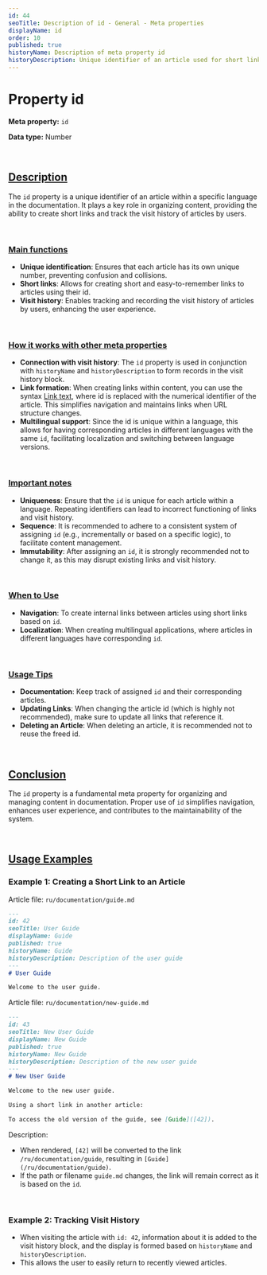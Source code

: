 ```yaml
---
id: 44
seoTitle: Description of id - General - Meta properties
displayName: id
order: 10
published: true
historyName: Description of meta property id
historyDescription: Unique identifier of an article used for short links and visit history in the application.
---
```



# Property id

**Meta property:** `id`

**Data type:** Number

<br/>

## [Description](description)

The `id` property is a unique identifier of an article within a specific language in the documentation. It plays a key role in organizing content,
providing the ability to create short links and track the visit history of articles by users.

<br/>

### [Main functions](basic-functions)

- **Unique identification**: Ensures that each article has its own unique number, preventing confusion and collisions.
- **Short links**: Allows for creating short and easy-to-remember links to articles using their id.
- **Visit history**: Enables tracking and recording the visit history of articles by users, enhancing the user experience.

<br/>

### [How it works with other meta properties](with-other-properties)

- **Connection with visit history**: The `id` property is used in conjunction with `historyName` and `historyDescription` to form records in the visit history block.
- **Link formation**: When creating links within content, you can use the syntax [Link text]([id]), where id is replaced with the numerical identifier
of the article. This simplifies navigation and maintains links when URL structure changes.
- **Multilingual support**: Since the id is unique within a language, this allows for having corresponding articles in different languages with the same `id`, facilitating
localization and switching between language versions.

<br/>

### [Important notes](notes)

- **Uniqueness**: Ensure that the `id` is unique for each article within a language. Repeating identifiers can lead to incorrect
functioning of links and visit history.
- **Sequence**: It is recommended to adhere to a consistent system of assigning `id` (e.g., incrementally or based on a specific logic),
to facilitate content management.
- **Immutability**: After assigning an `id`, it is strongly recommended not to change it, as this may disrupt existing links and visit history.


<br/>

### [When to Use](when-to-use)

- **Navigation**: To create internal links between articles using short links based on `id`.
- **Localization**: When creating multilingual applications, where articles in different languages have corresponding `id`.

<br/>

### [Usage Tips](advice)

- **Documentation**: Keep track of assigned `id` and their corresponding articles.
- **Updating Links**: When changing the article id (which is highly not recommended), make sure to update all links that reference it.
- **Deleting an Article**: When deleting an article, it is recommended not to reuse the freed id.

<br/>

## [Conclusion](conclusion)

The `id` property is a fundamental meta property for organizing and managing content in documentation. Proper use of `id` simplifies navigation, enhances user experience, and contributes to the maintainability of the system.

<br/>

## [Usage Examples](examples)

### Example 1: Creating a Short Link to an Article

Article file: `ru/documentation/guide.md`

```markdown
---
id: 42
seoTitle: User Guide
displayName: Guide
published: true
historyName: Guide
historyDescription: Description of the user guide
---
# User Guide

Welcome to the user guide.
```

Article file: `ru/documentation/new-guide.md`

```markdown
---
id: 43
seoTitle: New User Guide
displayName: New Guide
published: true
historyName: New Guide
historyDescription: Description of the new user guide
---
# New User Guide

Welcome to the new user guide.

Using a short link in another article:

To access the old version of the guide, see [Guide]([42]).
```

Description:

- When rendered, `[42]` will be converted to the link `/ru/documentation/guide`, resulting in `[Guide](/ru/documentation/guide)`.
- If the path or filename `guide.md` changes, the link will remain correct as it is based on the `id`.

<br/>

### Example 2: Tracking Visit History

- When visiting the article with `id: 42`, information about it is added to the visit history block, and the display is formed based on `historyName` and `historyDescription`.
- This allows the user to easily return to recently viewed articles.

